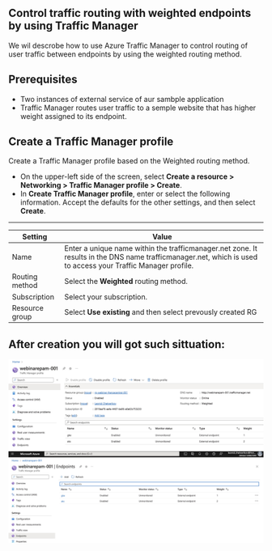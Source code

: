 ## Control traffic routing with weighted endpoints by using Traffic Manager

We wil descrobe how to use Azure Traffic Manager to control routing of user traffic between endpoints by using the weighted routing method.

## Prerequisites

  - Two instances of external service of aur sambple application
  - Traffic Manager routes user traffic to a semple website that has higher weight assigned to its endpoint.

## Create a Traffic Manager profile

  Create a Traffic Manager profile based on the Weighted routing method.
  - On the upper-left side of the screen, select **Create a resource > Networking > Traffic Manager profile > Create**.
  - In **Create Traffic Manager profile**, enter or select the following information. Accept the defaults for the other settings, and then select **Create**.
---

| Setting   | Value  |
|---|---|
| Name  |  Enter a unique name within the trafficmanager.net zone. It results in the DNS name trafficmanager.net, which is used to access your Traffic Manager profile. |
|  Routing method | Select the **Weighted** routing method.  |
|  Subscription |  Select your subscription. |
|  Resource group |  Select **Use existing** and then select prevously created RG |
    
## After creation you will got such sittuation:
![](/pic/TM-02.jpg)
![](/pic/TM-01.jpg)
